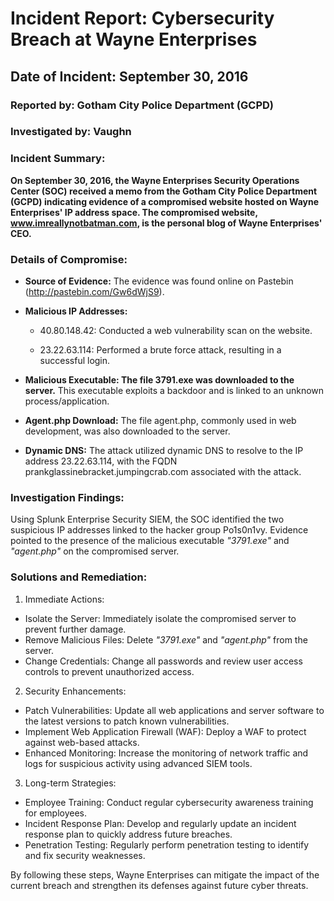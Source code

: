 <h1>Incident Report: Cybersecurity Breach at Wayne Enterprises</h1>

<h2>Date of Incident: September 30, 2016</h2>

<h3>Reported by: Gotham City Police Department (GCPD)</h3>

<h3>Investigated by: Vaughn</h3>

<h3>Incident Summary:</h3>

**On September 30, 2016, the Wayne Enterprises Security Operations Center (SOC) received a memo from the Gotham City Police Department (GCPD) indicating evidence of a compromised website hosted on Wayne Enterprises' IP address space. The compromised website, www.imreallynotbatman.com, is the personal blog of Wayne Enterprises' CEO.**

<h3>Details of Compromise:</h3>

- **Source of Evidence:** The evidence was found online on Pastebin (http://pastebin.com/Gw6dWjS9).

- **Malicious IP Addresses:**
  - 40.80.148.42: Conducted a web vulnerability scan on the website.
  
  - 23.22.63.114: Performed a brute force attack, resulting in a successful login.

- **Malicious Executable: The file 3791.exe was downloaded to the server.** This executable exploits a backdoor and is linked to an unknown process/application.

- **Agent.php Download:** The file agent.php, commonly used in web development, was also downloaded to the server.

- **Dynamic DNS:** The attack utilized dynamic DNS to resolve to the IP address 23.22.63.114, with the FQDN prankglassinebracket.jumpingcrab.com associated with the attack.

<h3>Investigation Findings:</h3>

Using Splunk Enterprise Security SIEM, the SOC identified the two suspicious IP addresses linked to the hacker group Po1s0n1vy. Evidence pointed to the presence of the malicious executable _"3791.exe"_ and _"agent.php"_ on the compromised server.

<h3>Solutions and Remediation:</h3>

1. Immediate Actions:

  - Isolate the Server: Immediately isolate the compromised server to prevent further damage.
  - Remove Malicious Files: Delete  _"3791.exe"_ and _"agent.php"_ from the server.
  - Change Credentials: Change all passwords and review user access controls to prevent unauthorized access.

2. Security Enhancements:

  - Patch Vulnerabilities: Update all web applications and server software to the latest versions to patch known vulnerabilities.
  - Implement Web Application Firewall (WAF): Deploy a WAF to protect against web-based attacks.
  - Enhanced Monitoring: Increase the monitoring of network traffic and logs for suspicious activity using advanced SIEM tools.

3. Long-term Strategies:

  - Employee Training: Conduct regular cybersecurity awareness training for employees.
  - Incident Response Plan: Develop and regularly update an incident response plan to quickly address future breaches.
  - Penetration Testing: Regularly perform penetration testing to identify and fix security weaknesses.

By following these steps, Wayne Enterprises can mitigate the impact of the current breach and strengthen its defenses against future cyber threats.
